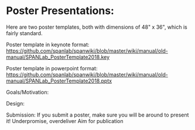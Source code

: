 # <b>Poster Presentations</b>: 

Here are two poster templates, both with dimensions of 48" x 36", which is fairly standard. 

Poster template in keynote format: https://github.com/spanlab/spanwiki/blob/master/wiki/manual/old-manual/SPANLab_PosterTemplate2018.key

Poster template in powerpoint format: https://github.com/spanlab/spanwiki/blob/master/wiki/manual/old-manual/SPANLab_PosterTemplate2018.pptx

Goals/Motivation:

Design:

Submission:
      If you submit a poster, make sure you will be around to present it!
      Underpromise, overdeliver
      Aim for publication


      
